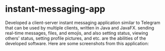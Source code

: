 # instant-messaging-app
Developed a client-server instant messaging application similar to Telegram that can be used by multiple clients, written in Java and JavaFX. sending real-time messages, files, and emojis, and also setting status, viewing others' status, setting profile pictures, and etc. are the abilities of the developed software.
Here are some screenshots from this application:
